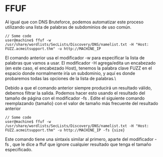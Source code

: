 # FFUF

Al igual que con DNS Bruteforce, podemos automatizar este proceso utilizando una lista de palabras de subdominios de uso común.

```
// Some code
user@machine$ ffuf -w /usr/share/wordlists/SecLists/Discovery/DNS/namelist.txt -H "Host: FUZZ.acmeitsupport.thm" -u http://MACHINE_IP
```

El comando anterior usa el modificador -w para especificar la lista de palabras que vamos a usar. El modificador -H agrega/edita un encabezado (en este caso, el encabezado Host), tenemos la palabra clave FUZZ en el espacio donde normalmente iría un subdominio, y aquí es donde probaremos todas las opciones de la lista de palabras.\


Debido a que el comando anterior siempre producirá un resultado válido, debemos filtrar la salida. Podemos hacer esto usando el resultado del tamaño de página con el modificador -fs . Edite el siguiente comando reemplazando {tamaño} con el valor de tamaño más frecuente del resultado anterior

```
// Some code
user@machine$ ffuf -w /usr/share/wordlists/SecLists/Discovery/DNS/namelist.txt -H "Host: FUZZ.acmeitsupport.thm" -u http://MACHINE_IP -fs {size}

```

Este comando tiene una sintaxis similar al primero, aparte del modificador -fs , que le dice a ffuf que ignore cualquier resultado que tenga el tamaño especificado.
